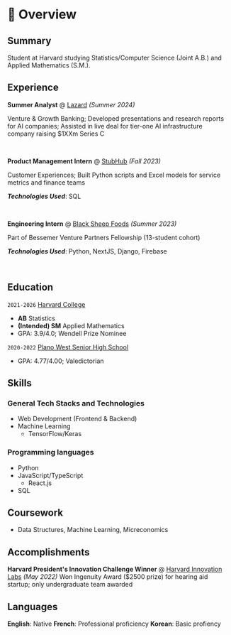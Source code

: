 # 📖 Overview

## Summary

Student at Harvard studying Statistics/Computer Science (Joint A.B.) and Applied Mathematics (S.M.). 


## Experience

**Summer Analyst** @ [Lazard](https://www.lazard.com/) _(Summer 2024)_

Venture & Growth Banking; Developed presentations and research reports for AI companies; Assisted in live deal for tier-one AI infrastructure company raising $1XXm Series C

&nbsp;

**Product Management Intern** @ [StubHub](https://www.stubhub.com/) _(Fall 2023)_

Customer Experiences; Built Python scripts and Excel models for service metrics and finance teams

_**Technologies Used**_: SQL

&nbsp;

**Engineering Intern** @ [Black Sheep Foods](https://blacksheepfoods.com/) _(Summer 2023)_

Part of Bessemer Venture Partners Fellowship (13-student cohort)

_**Technologies Used**_: Python, NextJS, Django, Firebase

&nbsp;

## Education

`2021-2026` [Harvard College](https://college.harvard.edu/)
- **AB** Statistics
- **(Intended) SM** Applied Mathematics
- GPA: 3.9/4.0; Wendell Prize Nominee

`2020-2022` [Plano West Senior High School](https://www.pisd.edu/site/default.aspx?PageType=3&DomainID=293&ModuleInstanceID=4433&ViewID=6446EE88-D30C-497E-9316-3F8874B3E108&RenderLoc=0&FlexDataID=98016&PageID=1722)
- GPA: 4.77/4.00; Valedictorian

## Skills

### General Tech Stacks and Technologies
- Web Development (Frontend & Backend)
- Machine Learning
  - TensorFlow/Keras

### Programming languages
- Python
- JavaScript/TypeScript
  - React.js
- SQL

## Coursework
- Data Structures, Machine Learning, Micreconomics

## Accomplishments
**Harvard President's Innovation Challenge Winner** @ [Harvard Innovation Labs]() _(May 2022)_
Won Ingenuity Award ($2500 prize) for hearing aid startup; only undergraduate team awarded

## Languages
**English**: Native
**French**: Professional proficiency
**Korean**: Basic profiency